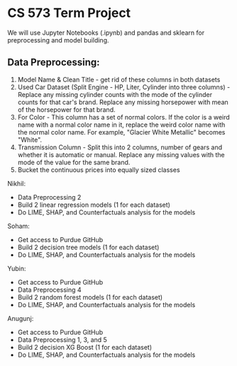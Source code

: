 # CS 573 Term Project

We will use Jupyter Notebooks (.ipynb) and pandas and sklearn for preprocessing and model building.

## Data Preprocessing:
1. Model Name & Clean Title - get rid of these columns in both datasets
2. Used Car Dataset (Split Engine - HP, Liter, Cylinder into three columns) - Replace any missing cylinder counts with the mode of the cylinder counts for that car's brand. Replace any missing horsepower with mean of the horsepower for that brand.
3. For Color - This column has a set of normal colors. If the color is a weird name with a normal color name in it, replace the weird color name with the normal color name. For example, "Glacier White Metallic" becomes "White".
4. Transmission Column - Split this into 2 columns, number of gears and whether it is automatic or manual. Replace any missing values with the mode of the value for the same brand.
5. Bucket the continuous prices into equally sized classes

Nikhil:
- Data Preprocessing 2
- Build 2 linear regression models (1 for each dataset)
- Do LIME, SHAP, and Counterfactuals analysis for the models

Soham:
- Get access to Purdue GitHub
- Build 2 decision tree models (1 for each dataset)
- Do LIME, SHAP, and Counterfactuals analysis for the models

Yubin:
- Get access to Purdue GitHub
- Data Preprocessing 4
- Build 2 random forest models (1 for each dataset)
- Do LIME, SHAP, and Counterfactuals analysis for the models

Anugunj:
- Get access to Purdue GitHub
- Data Preprocessing 1, 3, and 5
- Build 2 decision XG Boost (1 for each dataset)
- Do LIME, SHAP, and Counterfactuals analysis for the models
